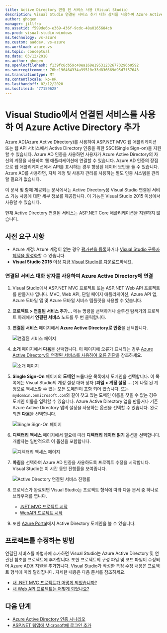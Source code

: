 ```yaml
---
title: Active Directory 연결 된 서비스 사용 (Visual Studio)
description: Visual Studio 연결된 서비스 추가 대화 상자를 사용하여 Azure Active Directory 추가
author: ghogen
manager: jillfra
ms.assetid: f599de6b-e369-436f-9cdc-48a0165684cb
ms.prod: visual-studio-windows
ms.technology: vs-azure
ms.custom: aaddev, vs-azure
ms.workload: azure-vs
ms.topic: conceptual
ms.date: 03/12/2018
ms.author: ghogen
ms.openlocfilehash: f139fc8cb59c40ea169e195312326773296b0592
ms.sourcegitcommit: 76bc196464334a99510e33d836669d95d7f57643
ms.translationtype: MT
ms.contentlocale: ko-KR
ms.lasthandoff: 02/12/2020
ms.locfileid: "77159628"
---
```

# <a name="add-an-azure-active-directory-by-using-connected-services-in-visual-studio"></a>Visual Studio에서 연결된 서비스를 사용 하 여 Azure Active Directory 추가

Azure AD(Azure Active Directory)를 사용하여 ASP.NET MVC 웹 애플리케이션 또는 웹 API 서비스에서 Active Directory 인증을 위한 SSO(Single Sign-on)을 지원할 수 있습니다. Azure AD 인증을 사용하면 사용자가 Azure Active Directory의 자신의 계정을 사용하여 웹 애플리케이션에 연결할 수 있습니다. Azure AD 인증의 장점으로 웹 애플리케이션에서 API를 표시하는 경우 향상된 데이터 보안을 들 수 있습니다. Azure AD를 사용하면, 자체 계정 및 사용자 관리를 사용하는 별도 인증 시스템을 관리할 필요가 없습니다.

이 문서 및 함께 제공되는 문서에서는 Active Directory용 Visual Studio 연결된 서비스 기능 사용에 대한 세부 정보를 제공합니다. 이 기능은 Visual Studio 2015 이상에서 사용할 수 있습니다.

현재 Active Directory 연결된 서비스는 ASP.NET Core 애플리케이션을 지원하지 않습니다.

## <a name="prerequisites"></a>사전 요구 사항

- Azure 계정: Azure 계정이 없는 경우 [평가판을 등록](https://azure.microsoft.com/pricing/free-trial/?WT.mc_id=A261C142F)하거나 [Visual Studio 구독자 혜택을 활성화](https://azure.microsoft.com/pricing/member-offers/msdn-benefits-details/?WT.mc_id=A261C142F)할 수 있습니다.
- **Visual Studio 2015** 이상 [지금 Visual Studio를 다운로드](https://aka.ms/vsdownload?utm_source=mscom&utm_campaign=msdocs)하세요.

### <a name="connect-to-azure-active-directory-using-the-connected-services-dialog"></a>연결된 서비스 대화 상자를 사용하여 Azure Active Directory에 연결

1. Visual Studio에서 ASP.NET MVC 프로젝트 또는 ASP.NET Web API 프로젝트를 만들거나 엽니다. MVC, Web API, 단일 페이지 애플리케이션, Azure API 앱, Azure 모바일 앱 및 Azure 모바일 서비스 템플릿을 사용할 수 있습니다.

1. **프로젝트 > 연결된 서비스 추가...**  메뉴 명령을 선택하거나 솔루션 탐색기의 프로젝트 아래에서 **연결된 서비스** 노드를 두 번 클릭합니다.

1. **연결된 서비스** 페이지에서 **Azure Active Directory로 인증**을 선택합니다.

    ![연결된 서비스 페이지](./media/vs-azure-active-directory/connected-services-add-active-directory.png)

1. **소개** 페이지에서 **다음**을 선택합니다. 이 페이지에 오류가 표시되는 경우 [Azure Active Directory의 연결된 서비스를 사용하여 오류 진단](vs-active-directory-error.md)을 참조하세요.

    ![소개 페이지](./media/vs-azure-active-directory/configure-azure-ad-wizard-1.png)

1. **Single Sign-On** 페이지의 **도메인** 드롭다운 목록에서 도메인을 선택합니다. 이 목록에는 Visual Studio의 계정 설정 대화 상자 (**파일 > 계정 설정 ...** )에 나열 된 계정으로 액세스할 수 있는 모든 도메인이 포함 되어 있습니다. 또는 `mydomain.onmicrosoft.com`와 같이 찾고 있는 도메인 이름을 찾을 수 없는 경우 도메인 이름을 입력할 수 있습니다. Azure Active Directory 앱을 만들거나 기존 Azure Active Directory 앱의 설정을 사용하는 옵션을 선택할 수 있습니다. 완료되면 **다음**을 선택합니다.

    ![Single Sign-On 페이지](./media/vs-azure-active-directory/configure-azure-ad-wizard-2.png)

1. **디렉터리 액세스** 페이지에서 필요에 따라 **디렉터리 데이터 읽기** 옵션을 선택합니다. 개발자는 일반적으로 이 옵션을 포함합니다.

    ![디렉터리 액세스 페이지](./media/vs-azure-active-directory/configure-azure-ad-wizard-3.png)

1. **마침**을 선택하여 Azure AD 인증을 사용하도록 프로젝트 수정을 시작합니다. Visual Studio는 이 시간 동안 진행률을 보여줍니다.

    ![Active Directory 연결된 서비스 진행률](./media/vs-azure-active-directory/active-directory-connected-service-output.png)

1. 프로세스가 완료되면 Visual Studio는 프로젝트 형식에 따라 다음 문서 중 하나로 브라우저를 엽니다.

    - [.NET MVC 프로젝트 시작](vs-active-directory-dotnet-getting-started.md)
    - [WebAPI 프로젝트 시작](vs-active-directory-webapi-getting-started.md)

1. 또한 [Azure Portal](https://go.microsoft.com/fwlink/p/?LinkID=525040)에서 Active Directory 도메인을 볼 수 있습니다.

## <a name="how-your-project-is-modified"></a>프로젝트를 수정하는 방법

연결된 서비스를 마법사에 추가하면 Visual Studio는 Azure Active Directory 및 연관된 참조를 프로젝트에 추가합니다. 또한 프로젝트의 구성 파일 및 코드 파일이 수정되어 Azure AD용 지원을 추가합니다. Visual Studio가 작성한 특정 수정 내용은 프로젝트 형식에 따라 달라집니다. 자세한 내용은 다음 문서를 참조하세요.

- [내 .NET MVC 프로젝트가 어떻게 되었습니까?](vs-active-directory-dotnet-what-happened.md)
- [내 Web API 프로젝트는 어떻게 되었나요?](vs-active-directory-webapi-what-happened.md)

## <a name="next-steps"></a>다음 단계

- [Azure Active Directory 인증 시나리오](authentication-scenarios.md)
- [ASP.NET 웹앱에 Microsoft에 로그인 추가](quickstart-v2-aspnet-webapp.md)
